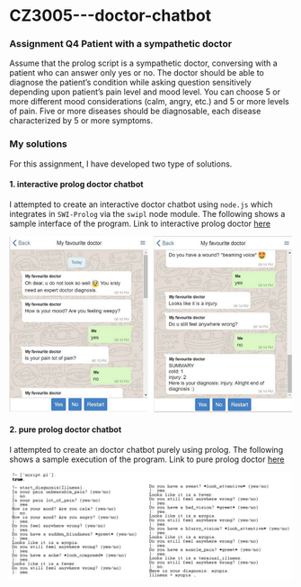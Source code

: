 # CZ3005---doctor-chatbot


### Assignment Q4 Patient with a sympathetic doctor
Assume that the prolog script is a sympathetic doctor, conversing with a patient who can answer only yes or no. The doctor should be able to diagnose the patient’s condition while asking question sensitively depending upon patient’s pain level and mood level. You can choose 5 or more different mood considerations (calm, angry, etc.) and 5 or more levels of pain. Five or more diseases should be diagnosable, each disease characterized by 5 or more symptoms.


### My solutions
For this assignment, I have developed two type of solutions.

#### 1. interactive prolog doctor chatbot
I attempted to create an interactive doctor chatbot using `node.js` which integrates in `SWI-Prolog` via the `swipl` node module. The following shows a sample interface of the program. Link to interactive prolog doctor [here](interactive_prolog_doctor/)

![alt text](interactive_prolog_doctor/_sample_image/sample_screen2.jpg)

#### 2. pure prolog doctor chatbot
I attempted to create an doctor chatbot purely using prolog. The following shows a sample execution of the program. Link to pure prolog doctor [here](pure_prolog_doctor)

![alt text](pure_prolog_doctor/sample_image.jpg)
